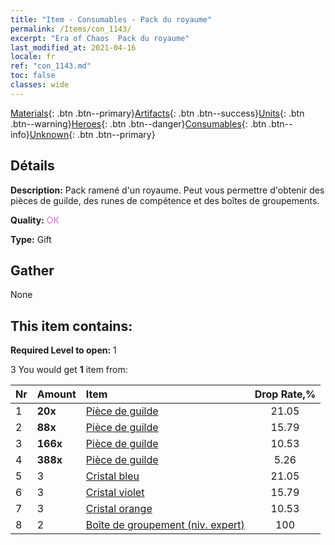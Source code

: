 ```yaml
---
title: "Item - Consumables - Pack du royaume"
permalink: /Items/con_1143/
excerpt: "Era of Chaos  Pack du royaume"
last_modified_at: 2021-04-16
locale: fr
ref: "con_1143.md"
toc: false
classes: wide
---
```

 [Materials](/fr/Items/){: .btn .btn--primary}[Artifacts](/fr/Items/Artifacts/){: .btn .btn--success}[Units](/fr/Items/Units/){: .btn .btn--warning}[Heroes](/fr/Items/Heroes/){: .btn .btn--danger}[Consumables](/fr/Items/Consumables/){: .btn .btn--info}[Unknown](/fr/Items/Unknown/){: .btn .btn--primary}

## Détails
 **Description:** Pack ramené d'un royaume. Peut vous permettre d'obtenir des pièces de guilde, des runes de compétence et des boîtes de groupements.

 **Quality:** <span style="color: #DA70D6">OK</span>

 **Type:** Gift

## Gather

  None

## This item contains:

 **Required Level to open:** 1

 3 You would get **1** item  from:

  | Nr | Amount |     Item    | Drop Rate,% |
  |:---|:-------|:------------|:---------:|
  | 1 |  **20x** | [Pièce de guilde](/fr/Items/con_896/) | 21.05 | 
  | 2 |  **88x** | [Pièce de guilde](/fr/Items/con_896/) | 15.79 | 
  | 3 |  **166x** | [Pièce de guilde](/fr/Items/con_896/) | 10.53 | 
  | 4 |  **388x** | [Pièce de guilde](/fr/Items/con_896/) | 5.26 | 
  | 5 | 3 | [Cristal bleu](/fr/Items/con_716/) | 21.05 | 
  | 6 | 3 | [Cristal violet](/fr/Items/con_720/) | 15.79 | 
  | 7 | 3 | [Cristal orange](/fr/Items/con_730/) | 10.53 | 
  | 8 | 2 | [Boîte de groupement (niv. expert)](/fr/Items/con_770/) | 100 | 
